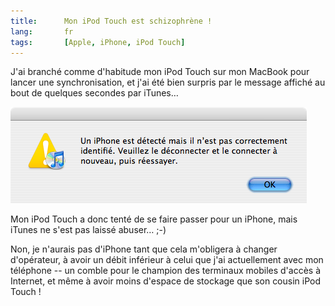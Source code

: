 ```yaml
---
title:      Mon iPod Touch est schizophrène !
lang:       fr
tags:       [Apple, iPhone, iPod Touch]
---
```


J'ai branché comme d'habitude mon iPod Touch sur mon MacBook pour lancer une synchronisation, et j'ai été bien surpris par le message affiché au bout de quelques secondes par iTunes…


![](ipod-touch-schizophrene.png)


Mon iPod Touch a donc tenté de se faire passer pour un iPhone, mais iTunes ne s'est pas laissé abuser… ;-)

Non, je n'aurais pas d'iPhone tant que cela m'obligera à changer d'opérateur, à avoir un débit inférieur à celui que j'ai actuellement avec mon téléphone -- un comble pour le champion des terminaux mobiles d'accès à Internet, et même à avoir moins d'espace de stockage que son cousin iPod Touch !

